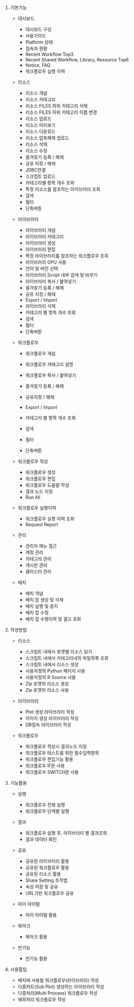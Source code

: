 1. 기본기능
   - 대시보드
     - 대시보드 구성
     - 사용가이드
     - Platform 상태
     - 접속자 현황
     - Recent Workflow Top3
     - Recent Shared Workflow, Library, Resource Top6
     - Notice, FAQ
     - 워크플로우 실행 이력
     
     
     
   - 리소스
   
     - 리소스 개념
     - 리소스 카테고리
     - 리소스 FILES 하위 카테고리 삭제
     - 리소스 FILES 하위 카테고리 이름 변경
     - 리소스 업로드
     - 리소스 미리보기
     - 리소스 다운로드
     - 리소스 압축해제 업로드
     - 리소스 삭제
     - 리소스 수정
     - 즐겨찾기 등록 / 해제
     - 공유 지정 / 해제
     - JDBC연결
     - 스크립트 업로드
     - 카테고리별 항목 개수 조회
     - 특정 리소스를 참조하는 라이브러리 조회
     - 검색
     - 필터
     - 단축버튼
   
     
   
   - 라이브러리
   
     - 라이브러리 개념
     - 라이브러리 카테고리
     - 라이브러리 생성
     - 라이브러리 편집
     - 특정 라이브러리를 참조하는 워크플로우 조회
     - 라이브러리 GPU 사용
     - 언어 및 버전 선택
     - 라이브러리 Script 내부 검색 및 바꾸기
     - 라이브러리 복사 / 붙여넣기
     - 즐겨찾기 등록 / 해제
     - 공유 지정 / 해제
     - Export / Import
     - 라이브러리 삭제
     - 카테고리 별 항목 개수 조회
     - 검색
     - 필터
     - 단축버튼
   
     
   
   - 워크플로우
   
     - 워크플로우 개념
   
     - 워크플로우 카테고리 설명
   
     - 워크플로우 복사 / 붙여넣기
   
     - 즐겨찾기 등록 / 해제
   
     - 공유지정 / 해제
   
     - Export / Import
   
     - 카테고리 별 항목 개수 조회
   
     - 검색
   
     - 필터
   
     - 단축버튼
   
       
   
   - 워크플로우 작성
   
     - 워크플로우 생성
     - 워크플로우 편집
     - 워크플로우 도움말 작성
     - 결과 노드 지정
     - Run All
   
     
   
   - 워크플로우 실행이력
   
     - 워크플로우 실행 이력 조회
     - Request Report
   
     
   
   - 관리
   
     - 관리자 메뉴 접근
     - 계정 관리
     - 카테고리 관리
     - 게시판 관리
     - 클러스터 관리
   
     
   
   - 배치
   
     - 배치 개념
     - 배치 잡 생성 및 삭제
     - 배치 실행 및 중지
     - 배치 잡 수정
     - 배치 잡 수행이력 및 결고 조회



2. 작성방법 
   - 리소스
     - 스크립트 내에서 포맷별 리소스 읽기
     - 스크립트 내에서 카테고리내의 파일목록 조회
     - 스크립트 내에서 리소스 생성
     - 사용자졍의 Python 패키지 사용
     - 사용자정의 R Source 사용
     - Zip 포맷의 리소스 생성
     - Zip 포맷의 리소스 사용
     
     
     
   - 라이브러리
     - Plot 생성 라이브러리 작성
     - 이미지 생성 라이브러리 작성
     - DB접속 라이브러리 작성
     
     
     
   - 워크플로우
   
     - 워크플로우 작성시 결과노드 지정
     - 워크플로우 테스트를 위한 필수입력항목
     - 워크플로우 편집기능 활용
     - 워크플로우 IF문 사용
     - 워크플로우 SWITCH문 사용

   

3. 기능활용
   - 실행
     - 워크플로우 전체 실행
     - 워크플로우 단계별 실행
     
     
     
   - 결과
     - 워크플로우 실행 후, 라이브러리 별 결과조회
     - 결과 데이터 확인
     
     
     
   - 공유
     - 공유된 라이브러리 활용
     - 공유된 워크플로우 활용
     - 공유된 리소스 활용
     - Share Setting 조작법
     - 속성 저장 및 공유
     - URL기반 워크플로우 공유
     
     
     
   - 마이 아이템
   
     - 마이 아이템 활용
   
     
   
   - 북마크
   
     - 북마크 활용
   
     
   
   - 핀기능
   
     - 핀기능 활용



4. 사용툴팁
   -  배치에 사용될 워크플로우(라이브러리) 작성
   -  다중챠트(Sub Plot) 생성하는 라이브러리 작성
   -  다중처리(Multi Process) 워크플로우 작성
   -  예외처리 워크플로우 작성
   



